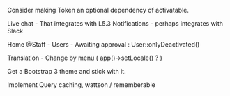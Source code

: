 Consider making Token an optional dependency of activatable. 

Live chat
    - That integrates with L5.3 Notifications
    - perhaps integrates with Slack
    
Home @Staff
    - Users
        - Awaiting approval : User::onlyDeactivated()
    
    
Translation
    - Change by menu ( app()->setLocale() ? )
    
Get a Bootstrap 3 theme and stick with it.    

Implement Query caching,  wattson / rememberable 

